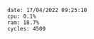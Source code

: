 

                date: 17/04/2022 09:25:10
                cpu: 0.1%
                ram: 18.7%
                cycles: 4500

                         